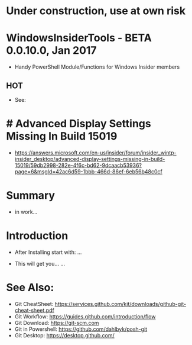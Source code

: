 # Under construction, use at own risk

# WindowsInsiderTools - BETA 0.0.10.0, Jan 2017

+ Handy PowerShell Module/Functions for Windows Insider members

## HOT

+ See: 
# # Advanced Display Settings Missing In Build 15019
+ https://answers.microsoft.com/en-us/insider/forum/insider_wintp-insider_desktop/advanced-display-settings-missing-in-build-15019/59db2998-282e-4f6c-bd62-9dcaacb53936?page=6&msgId=42ac6d59-1bbb-466d-86ef-6eb56b48c0cf

# Summary

+ in work...

# Introduction

+ After Installing start with:
...

+ This will get you...
...

# See Also:

+ Git CheatSheet: https://services.github.com/kit/downloads/github-git-cheat-sheet.pdf
+ Git Workflow: https://guides.github.com/introduction/flow
+ Git Download: https://git-scm.com
+ Git in Powershell: https://github.com/dahlbyk/posh-git
+ Git Desktop: https://desktop.github.com/
